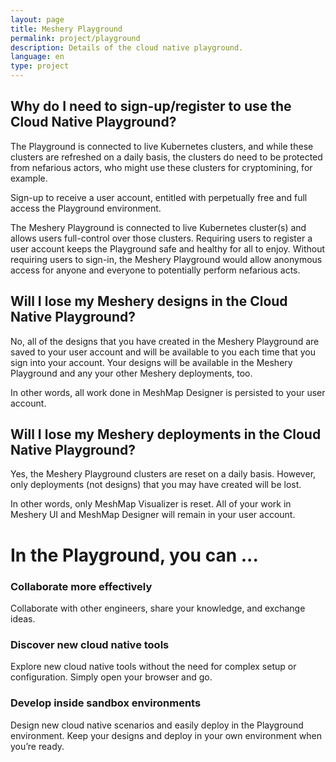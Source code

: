 ```yaml
---
layout: page
title: Meshery Playground
permalink: project/playground
description: Details of the cloud native playground.
language: en
type: project
---
```


## Why do I need to sign-up/register to use the Cloud Native Playground?

The Playground is connected to live Kubernetes clusters, and while these clusters are refreshed on a daily basis, the clusters do need to be protected from nefarious actors, who might use these clusters for cryptomining, for example.

Sign-up to receive a user account, entitled with perpetually free and full access the Playground environment.

The Meshery Playground is connected to live Kubernetes cluster(s) and allows users full-control over those clusters. Requiring users to register a user account keeps the Playground safe and healthy for all to enjoy. Without requiring users to sign-in, the Meshery Playground would allow anonymous access for anyone and everyone to potentially perform nefarious acts.

## Will I lose my Meshery designs in the Cloud Native Playground?
No, all of the designs that you have created in the Meshery Playground are saved to your user account and will be available to you each time that you sign into your account. Your designs will be available in the Meshery Playground and any your other Meshery deployments, too.

In other words, all work done in MeshMap Designer is persisted to your user account.

## Will I lose my Meshery deployments in the Cloud Native Playground?
Yes, the Meshery Playground clusters are reset on a daily basis. However, only deployments (not designs) that you may have created will be lost.

In other words, only MeshMap Visualizer is reset. All of your work in Meshery UI and MeshMap Designer will remain in your user account.


# In the Playground, you can ...
### Collaborate more effectively
Collaborate with other engineers, share your knowledge, and exchange ideas.

### Discover new cloud native tools
Explore new cloud native tools without the need for complex setup or configuration. Simply open your browser and go.

### Develop inside sandbox environments
Design new cloud native scenarios and easily deploy in the Playground environment. Keep your designs and deploy in your own environment when you’re ready.